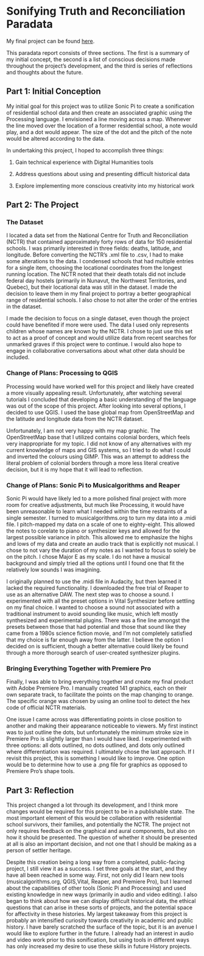 # Sonifying Truth and Reconciliation Paradata
My final project can be found [here](https://cassandrahistory.github.io/sonifying_truth_and_reconciliation/index).

This paradata report consists of three sections. The first is a summary of my initial concept, the second is a list of conscious decisions made throughout the project’s development, and the third is series of reflections and thoughts about the future.

## Part 1: Initial Conception          

My initial goal for this project was to utilize Sonic Pi to create a sonification of residential school data and then create an associated graphic using the Processing language. I envisioned a line moving across a map. Whenever the line moved over the location of a former residential school, a note would play, and a dot would appear. The size of the dot and the pitch of the note would be altered according to the data.

In undertaking this project, I hoped to accomplish three things:

1) Gain technical experience with Digital Humanities tools

2) Address questions about using and presenting difficult historical data

3) Explore implementing more conscious creativity into my historical work

## Part 2: The Project

### The Dataset
I located a data set from the National Centre for Truth and Reconciliation (NCTR) that contained approximately forty rows of data for 150 residential schools. I was primarily interested in three fields: deaths, latitude, and longitude. Before converting the NCTR’s .xml file to .csv, I had to make some alterations to the data. I condensed schools that had multiple entries for a single item, choosing the locational coordinates from the longest running location. The NCTR noted that their death totals did not include federal day hostels (primarily in Nunavut, the Northwest Territories, and Quebec), but their locational data was still in the dataset. I made the decision to leave them in my final project to portray a better geographical range of residential schools. I also chose to not alter the order of the entries in the dataset.

I made the decision to focus on a single dataset, even though the project could have benefited if more were used. The data I used only represents children whose names are known by the NCTR. I chose to just use this set to act as a proof of concept and would utilize data from recent searches for unmarked graves if this project were to continue. I would also hope to engage in collaborative conversations about what other data should be included.

### Change of Plans: Processing to QGIS
Processing would have worked well for this project and likely have created a more visually appealing result. Unfortunately, after watching several tutorials I concluded that developing a basic understanding of the language was out of the scope of this project. After looking into several options, I decided to use QGIS. I used the base global map from OpenStreetMap and the latitude and longitude data from the NCTR dataset.

 Unfortunately, I am not very happy with my map graphic. The OpenStreetMap base that I utilized contains colonial borders, which feels very inappropriate for my topic. I did not know of any alternatives with my current knowledge of maps and GIS systems, so I tried to do what I could and inverted the colours using GIMP. This was an attempt to address the literal problem of colonial borders through a more less literal creative decision, but it is my hope that it will lead to reflection.
 
 ### Change of Plans: Sonic Pi to Musicalgorithms and Reaper
Sonic Pi would have likely led to a more polished final project with more room for creative adjustments, but much like Processing, it would have been unreasonable to learn what I needed within the time restraints of a single semester. I turned to musicalgorithms.org to turn my data into a .midi file. I pitch-mapped my data on a scale of one to eighty-eight. This allowed the notes to corelate to piano or synthesizer keys and allowed for the largest possible variance in pitch. This allowed me to emphasize the highs and lows of my data and create an audio track that is explicitly not musical. I chose to not vary the duration of my notes as I wanted to focus to solely be on the pitch. I chose Major E as my scale. I do not have a musical background and simply tried all the options until I found one that fit the relatively low sounds I was imagining.

 I originally planned to use the .midi file in Audacity, but then learned it lacked the required functionality. I downloaded the free trial of Reaper to use as an alternative DAW. The next step was to choose a sound. I experimented with all the preset options in Vital Synthesizer before settling on my final choice. I wanted to choose a sound not associated with a traditional instrument to avoid sounding like music, which left mostly synthesized and experimental plugins. There was a fine line amongst the presets between those that had potential and those that sound like they came from a 1980s science fiction movie, and I’m not completely satisfied that my choice is far enough away from the latter. I believe the option I decided on is sufficient, though a better alternative could likely be found through a more thorough search of user-created synthesizer plugins.
 
 ### Bringing Everything Together with Premiere Pro
Finally, I was able to bring everything together and create my final product with Adobe Premiere Pro. I manually created 141 graphics, each on their own separate track, to facilitate the points on the map changing to orange. The specific orange was chosen by using an online tool to detect the hex code of official NCTR materials.

 One issue I came across was differentiating points in close position to another and making their appearance noticeable to viewers. My first instinct was to just outline the dots, but unfortunately the minimum stroke size in Premiere Pro is slightly larger than I would have liked. I experimented with three options: all dots outlined, no dots outlined, and dots only outlined where differentiation was required. I ultimately chose the last approach. If I revisit this project, this is something I would like to improve. One option would be to determine how to use a .png file for graphics as opposed to Premiere Pro’s shape tools.
 
 ## Part 3: Reflection
This project changed a lot through its development, and I think more changes would be required for this project to be in a publishable state. The most important element of this would be collaboration with residential school survivors, their families, and potentially the NCTR. The project not only requires feedback on the graphical and aural components, but also on how it should be presented. The question of whether it should be presented at all is also an important decision, and not one that I should be making as a person of settler heritage.

 Despite this creation being a long way from a completed, public-facing project, I still view it as a success. I set three goals at the start, and they have all been reached in some way. First, not only did I learn new tools (musicalgorithms.org, QGIS,Vital, Reaper, and Premiere Pro), but I learned about the capabilities of other tools (Sonic Pi and Processing) and used existing knowledge in new ways (primarily in audio and video editing). I also began to think about how we can display difficult historical data, the ethical questions that can arise in these sorts of projects, and the potential space for affectivity in these histories. My largest takeaway from this project is probably an intensified curiosity towards creativity in academic and public history. I have barely scratched the surface of the topic, but it is an avenue I would like to explore further in the future. I already had an interest in audio and video work prior to this sonification, but using tools in different ways has only increased my desire to use these skills in future History projects.